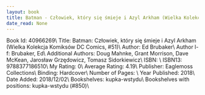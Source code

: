 ```yaml
---
layout: book
title: Batman - Człowiek, który się śmieje i Azyl Arkham (Wielka Kolekcja Komiksów DC Comics,  no. 51)
date_read: None
---
```


Book Id: 40966269\ 
Title: Batman: Człowiek, który się śmieje i Azyl Arkham (Wielka Kolekcja Komiksów DC Comics, #51)\ 
Author: Ed Brubaker\ 
Author l-f: Brubaker, Ed\ 
Additional Authors: Doug Mahnke, Grant Morrison, Dave McKean, Jarosław Grzędowicz, Tomasz Sidorkiewicz\ 
ISBN: \ 
ISBN13: 9788377186510\ 
My Rating: 0\ 
Average Rating: 4.19\ 
Publisher: Eaglemoss Collections\ 
Binding: Hardcover\ 
Number of Pages: \ 
Year Published: 2018\ 
Date Added: 2018/12/02\ 
Bookshelves: kupka-wstydu\ 
Bookshelves with positions: kupka-wstydu (#850)\ 

